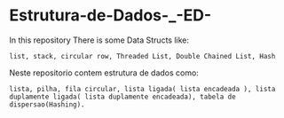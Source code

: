 # Estrutura-de-Dados-_-ED-

In this repository There is some Data Structs like:

    list, stack, circular row, Threaded List, Double Chained List, Hash
    
Neste repositorio contem estrutura de dados como:

    lista, pilha, fila circular, lista ligada( lista encadeada ), lista duplamente ligada( lista duplamente encadeada), tabela de             dispersao(Hashing).
    
    
